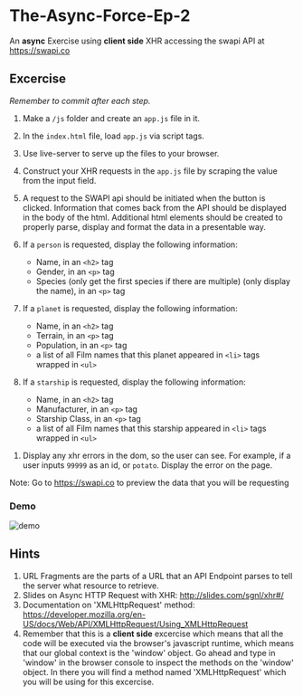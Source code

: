 # The-Async-Force-Ep-2

An **async** Exercise using **client side** XHR accessing the swapi API at https://swapi.co

## Excercise

_Remember to commit after each step._

1. Make a `/js` folder and create an `app.js` file in it.
1. In the `index.html` file, load `app.js` via script tags.
1. Use live-server to serve up the files to your browser.
1. Construct your XHR requests in the `app.js` file by scraping the value from the input field.
1. A request to the SWAPI api should be initiated when the button is clicked.
   Information that comes back from the API should be displayed in
   the body of the html. Additional html elements should be created to properly parse,
   display and format the data in a presentable way.

1. If a `person` is requested, display the following information:
   - Name, in an `<h2>` tag
   - Gender, in an `<p>` tag
   - Species (only get the first species if there are multiple) (only display the name), in an `<p>` tag
1. If a `planet` is requested, display the following information:
   - Name, in an `<h2>` tag
   - Terrain, in an `<p>` tag
   - Population, in an `<p>` tag
   - a list of all Film names that this planet appeared in `<li>` tags wrapped in `<ul>`
1. If a `starship` is requested, display the following information:
   - Name, in an `<h2>` tag
   - Manufacturer, in an `<p>` tag
   - Starship Class, in an `<p>` tag
   - a list of all Film names that this starship appeared in `<li>` tags wrapped in `<ul>`

1) Display any xhr errors in the dom, so the user can see. For example, if a user inputs `99999` as an id, or `potato`. Display the error on the page.

Note: Go to https://swapi.co to preview the data that you will be requesting

### Demo

![demo](https://cloud.githubusercontent.com/assets/132562/21257053/d42ed6ac-c319-11e6-84e0-277f56342f20.gif)

## Hints

1. URL Fragments are the parts of a URL that an API Endpoint parses to tell the server what resource to retrieve.
1. Slides on Async HTTP Request with XHR: http://slides.com/sgnl/xhr#/
1. Documentation on 'XMLHttpRequest' method:
   https://developer.mozilla.org/en-US/docs/Web/API/XMLHttpRequest/Using_XMLHttpRequest
1. Remember that this is a **client side** excercise which means that all the code will be executed via the browser's javascript runtime, which means that our global context is the 'window' object. Go ahead and type in 'window' in the browser console to inspect the methods on the 'window' object. In there you will find a method named 'XMLHttpRequest' which you will be using for this excercise.

